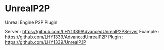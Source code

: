 # UnrealP2P
Unreal Engine P2P Plugin

Server : https://github.com/LHY1339/AdvancedUnrealP2PServer
Example : https://github.com/LHY1339/AdvancedUnrealP2P
Plugin : https://github.com/LHY1339/UnrealP2P